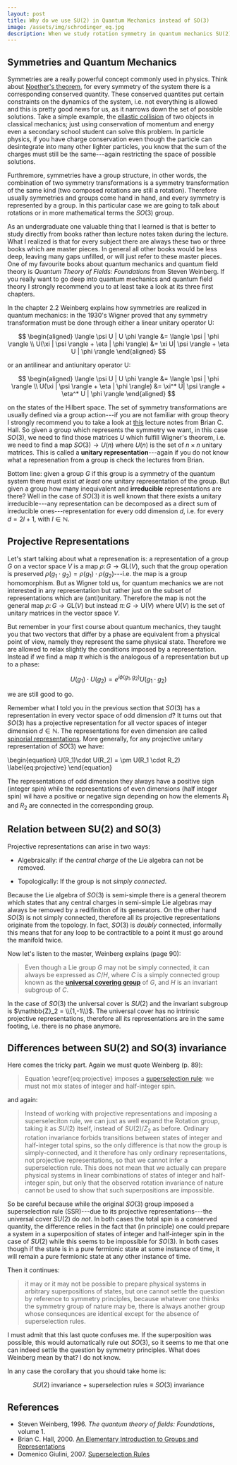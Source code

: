```yaml
---
layout: post
title: Why do we use SU(2) in Quantum Mechanics instead of SO(3)
image: /assets/img/schrodinger_eq.jpg
description: When we study rotation symmetry in quantum mechanics SU(2) is tipically used instead of SO(3). Why is it so is typically not well explained in undergraduate courses.
---
```


## Symmetries and Quantum Mechanics

Symmetries are a really powerful concept commonly used in physics. Think about [Noether's theorem](https://en.wikipedia.org/wiki/Noether%27s_theorem), for every symmetry of the system there is a corresponding conserved quantity. These conserved quantites put certain constraints on the dynamics of the system, i.e. not everything is allowed and this is pretty good news for us, as it narrows down the set of possible solutions. Take a simple example, the [ellastic collision](https://en.wikipedia.org/wiki/Elastic_collision) of two objects in classical mechanics; just using conservation of momentum and energy even a secondary school student can solve this problem. In particle physics, if you have charge conservation even though the particle can desintegrate into many other lighter particles, you know that the sum of the charges must still be the same---again restricting the space of possible solutions.

Furthremore, symmetries have a group structure, in other words, the combination of two symmetry transformations is a symmetry transformation of the same kind (two composed rotations are still a rotation). Therefore usually symmetries and groups come hand in hand, and every symmetry is represented by a group. In this particular case we are going to talk about rotations or in more mathematical terms the $SO(3)$ group. 

As an undergraduate one valuable thing that I learned is that is better to study directly from books rather than lecture notes taken during the lecture. What I realized is that for every subject there are always these two or three books which are master pieces. In general all other books would be less deep, leaving many gaps unfilled, or will just refer to these master pieces.
One of my favourite books about quantum mechanics and quantum field theory is *Quantum Theory of Fields: Foundations* from Steven Weinberg. If you really want to go deep into quantum mechanics and quantum field theory I strongly recommend you to at least take a look at its three first chapters.

In the chapter 2.2 Weinberg explains how symmetries are realized in quantum mechanics: in the 1930's Wigner proved that any symmetry transformation must be done through either a linear unitary operator U:

$$
\begin{aligned}
\langle \psi U | U \phi \rangle &= \langle \psi  |  \phi \rangle \\
U(\xi | \psi \rangle + \eta | \phi \rangle) &= \xi U| \psi \rangle + \eta U | \phi \rangle
\end{aligned}
$$

or an antilinear and antiunitary operator U:

$$
\begin{aligned}
\langle \psi U | U \phi \rangle &= \langle \psi  |  \phi \rangle \\
U(\xi | \psi \rangle + \eta | \phi \rangle) &= \xi^* U| \psi \rangle + \eta^* U | \phi \rangle
\end{aligned}
$$

on the states of the Hilbert space. The set of symmetry transformations are usually defined via a group action---if you are not familiar with group theory I strongly recommend you to take a look at [this](https://arxiv.org/pdf/math-ph/0005032.pdf) lecture notes from Brian C. Hall. So given a group which represents the symmetry we want, in this case $SO(3)$, we need to find those matrices $U$ which fulfill Wigner's theorem, i.e. we need to find a map $SO(3) \to U(n)$ where $U(n)$ is the set of $n \times n$ unitary matrices. This is called a **unitary representation**---again if you do not know what a represenation from a group is check the lectures from Brian. 

Bottom line: given a group $G$ if this group is a symmetry of the quantum system there must exist *at least* one unitary representation of the group. But given a group how many inequivalent and **irreducible** representations are there? Well in the case of $SO(3)$ it is well known that there exists a unitary irreducible---any representation can be decomposed as a direct sum of irreducible ones---representation for every odd dimension $d$, i.e. for every $d = 2l+1$, with $l\in \mathbb{N}$. 

## Projective Representations

Let's start talking about what a represenation is:
a representation of a group $G$ on a vector space $V$ is a map $\rho: \, G \to \text{GL} (V)$, such that the group operation is preserved $\rho(g_1 \cdot g_2) = \rho(g_1)\cdot \rho(g_2)$---i.e. the map is a group homomorphism. But as Wigner told us, for quantum mechanics we are not interested in any representation but rather just on the subset of representations which are (anti)unitary. Therefore the map is not the general map $\rho: \,G \to \text{GL}(V)$ but instead $\pi: \, G \to \text{U}(V)$ where $\text{U}(V)$ is the set of unitary matrices in the vector space $V$.


But remember in your first course about quantum mechanics, they taught you that two vectors that differ by a phase are equivalent from a physical point of view, namely they represent the same physical state. Therefore we are allowed to relax slightly the conditions imposed by a representation. Instead if we find a map $\pi$ which is the analogous of a representation but up to a phase:

$$
U(g_1)\cdot U(g_2) = e^{i\phi(g_1, g_2)} U(g_1 \cdot g_2)
$$

we are still good to go. 

Remember what I told you in the previous section that $SO(3)$ has a representation in every vector space of odd dimension $d$? It turns out that $SO(3)$ has a projective representation for all vector spaces of integer dimension $d \in \mathbb{N}$. The representations for even dimension are called [spinorial representations](https://en.wikipedia.org/wiki/Spin_representation). More generally, for any projective unitary representation of $SO(3)$ we have:


\begin{equation}
U(R_1)\cdot U(R_2) = \pm U(R_1 \cdot R_2)
\label{eq:projective}
\end{equation}

The representations of odd dimension they always have a positive sign (integer spin) while the representations of even dimensions (half integer spin) wil have a positive or negative sign depending on how the elements $R_1$ and $R_2$ are connected in the corresponding group.


## Relation between SU(2) and SO(3)

Projective representations can arise in two ways:

- Algebraically: if the *central charge* of the Lie algebra can not be removed.

- Topologically: If the group is not *simply connected*.

Because the Lie algebra of $SO(3)$ is semi-simple there is a general theorem which states that any central charges in semi-simple Lie algebras may always be removed by a redifinition of its generators. On the other hand $SO(3)$ is not simply connected, therefore all its projective representations originate from the topology. In fact, $SO(3)$ is *doubly* connected, informally this means that for any loop to be contractible to a point it must go around the manifold twice. 

Now let's listen to the master, Weinberg explains (page 90):

>  Even though a Lie group $G$ may not be simply connected, it can always be expressed as $C/H$, where $C$ is a simply connected group known as the [**universal covering group**](https://en.wikipedia.org/wiki/Covering_group) of $G$, and $H$ is an invariant subgroup of $C$.

In the case of $SO(3)$ the universal cover is $SU(2)$ and the invariant subgroup is $\mathbb{Z}_2 = \\{1,-1\\}$. The universal cover has no intrinsic projective representations, therefore all its representations are in the same footing, i.e. there is no phase anymore.

## Differences between SU(2) and SO(3) invariance

Here comes the tricky part. Again we must quote Weinberg (p. 89):

> Equation \eqref{eq:projective} imposes a [superselection rule](https://arxiv.org/pdf/0710.1516.pdf): we must not mix states of integer and half-integer spin.


and again:

> Instead of working with projective representations and imposing a superseleciton rule, we can just as well expand the Rotation group, taking it as $SU(2)$ itself, instead of $SU(2)/Z_2$ as before. Ordinary rotation invariance forbids transitions between states of integer and half-integer total spins, so the only difference is that now the group is simply-connected, and it therefore has only ordinary representations, not projective representations, so that we cannot infer a superselection rule. This does not mean that we actually can prepare physical systems in linear combinations of states of integer and half-integer spin, but only that the observed rotation invariance of nature cannot be used to show that such superpositions are impossible.

So be careful because while the original $SO(3)$ group imposed a superselection rule (SSR)---due to its projective representations---the universal cover $SU(2)$ do *not*. In both cases the total spin is a conserved quantity, the difference relies in the fact that (in principle) one could prepare a system in a superposition of states of integer and half-integer spin in the case of $SU(2)$ while this seems to be impossible for $SO(3)$. In both cases though if the state is in a pure fermionic state at some instance of time, it will remain a pure fermionic state at any other instance of time.

<!-- It's worth expliclty stating the difference between a superselection rule (SSR) and a selection rule (SR). Two states $\lvert \psi_1 \rangle, \lvert \psi_2 \rangle $ are separated by a SR/SSR if:

$$
\begin{aligned}
\text{SSR} &: \quad \langle \psi_1 | H | \psi_2 \rangle = 0 \\[2mm]
\text{SR} &: \quad  \langle \psi_1 | A | \psi_2 \rangle = 0  \quad \text{for ALL observables A}.
\end{aligned}
$$ -->

 Then it continues:

> it may or it may not be possible to prepare physical systems in arbitrary superpositions of states, but one cannot settle the question by reference to symmetry principles, because whatever one thinks the symmetry group of nature may be, there is always another group whose consequnces are identical except for the absence of superselection rules.

I must admit that this last quote confuses me. If the superposition was possible, this would automatically rule out $SO(3)$, so it seems to me that one can indeed settle the question by symmetry principles. What does Weinberg mean by that? I do not know.

In any case the corollary that you should take home is:

$$
SU(2) \text{ invariance} + \text{superselection rules} 
\equiv SO(3) \text{ invariance} 
$$


## References 

- Steven Weinberg, 1996. *The quantum theory of fields: Foundations*, volume 1.
- Brian C. Hall, 2000. [An Elementary Introduction to Groups and Representations](https://arxiv.org/abs/math-ph/0005032)
- Domenico Giulini, 2007. [Superselection Rules](https://arxiv.org/pdf/0710.1516.pdf)